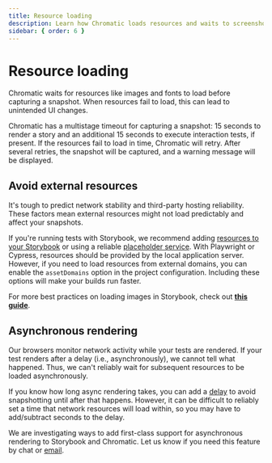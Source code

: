 ```yaml
---
title: Resource loading
description: Learn how Chromatic loads resources and waits to screenshot.
sidebar: { order: 6 }
---
```


# Resource loading

Chromatic waits for resources like images and fonts to load before capturing a snapshot. When resources fail to load, this can lead to unintended UI changes.

Chromatic has a multistage timeout for capturing a snapshot: 15 seconds to render a story and an additional 15 seconds to execute interaction tests, if present. If the resources fail to load in time, Chromatic will retry. After several retries, the snapshot will be captured, and a warning message will be displayed.

## Avoid external resources

It's tough to predict network stability and third-party hosting reliability. These factors mean external resources might not load predictably and affect your snapshots.

If you're running tests with Storybook, we recommend adding [resources to your Storybook](https://storybook.js.org/docs/configure/integration/images-and-assets#serving-static-files-via-storybook-configuration) or using a reliable [placeholder service](https://placehold.co/). With Playwright or Cypress, resources should be provided by the local application server. However, if you need to load resources from external domains, you can enable the `assetDomains` option in the project configuration. Including these options will make your builds run faster.

<div class="callout">

For more best practices on loading images in Storybook, check out [**this guide**](https://github.com/yannbf/storybook-image-loading-best-practices).

</div>

## Asynchronous rendering

Our browsers monitor network activity while your tests are rendered. If your test renders after a delay (i.e., asynchronously), we cannot tell what happened. Thus, we can't reliably wait for subsequent resources to be loaded asynchronously.

If you know how long async rendering takes, you can add a [delay](/docs/delay) to avoid snapshotting until after that happens. However, it can be difficult to reliably set a time that network resources will load within, so you may have to add/subtract seconds to the delay.

We are investigating ways to add first-class support for asynchronous rendering to Storybook and Chromatic. Let us know if you need this feature by chat or [email](mailto:support@chromatic.com?Subject=Asynchronous%20Rendering).
